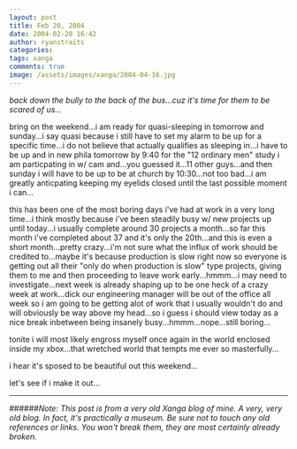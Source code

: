 ```yaml
---
layout: post
title: Feb 20, 2004
date: 2004-02-20 16:42
author: ryanstraits
categories:
tags: xanga
comments: true
image: /assets/images/xanga/2004-04-16.jpg
---
```

<em>back down the bully to the back of the bus...cuz it's time for them to be scared of us...</em>

<!-- break -->

bring on the weekend...i am ready for quasi-sleeping in tomorrow and sunday...i say quasi because i still have to set my alarm to be up for a specific time...i do not believe that actually qualifies as sleeping in...i have to be up and in new phila tomorrow by 9:40 for the "12 ordinary men" study i am particpating in w/ cam and...you guessed it...11 other guys...and then sunday i will have to be up to be at church by 10:30...not too bad...i am greatly anticpating keeping my eyelids closed until the last possible moment i can...

this has been one of the most boring days i've had at work in a very long time...i think mostly because i've been steadily busy w/ new projects up until today...i usually complete around 30 projects a month...so far this month i've completed about 37 and it's only the 20th...and this is even a short month...pretty crazy...i'm not sure what the influx of work should be credited to...maybe it's because production is slow right now so everyone is getting out all their "only do when production is slow" type projects, giving them to me and then proceeding to leave work early...hmmm...i may need to investigate...next week is already shaping up to be one heck of a crazy week at work...dick our engineering manager will be out of the office all week so i am going to be getting alot of work that i usually wouldn't do and will obviously be way above my head...so i guess i should view today as a nice break inbetween being insanely busy...hmmm...nope...still boring...

tonite i will most likely engross myself once again in the world enclosed inside my xbox...that wretched world that tempts me ever so masterfully...

i hear it's sposed to be beautiful out this weekend...

let's see if i make it out...

---

######*Note: This post is from a very old Xanga blog of mine. A very, very old blog. In fact, it's practically a museum. Be sure not to touch any old references or links. You won't break them, they are most certainly already broken.*